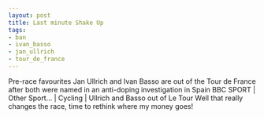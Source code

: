 ```yaml
---
layout: post
title: Last minute Shake Up
tags:
- ban
- ivan_basso
- jan_ullrich
- tour_de_france
---
```

Pre-race favourites Jan Ullrich and Ivan Basso are out of the Tour de France after both were named in an anti-doping investigation in Spain
BBC SPORT | Other Sport… | Cycling | Ullrich and Basso out of Le Tour Well that really changes the race, time to rethink where my money goes!

